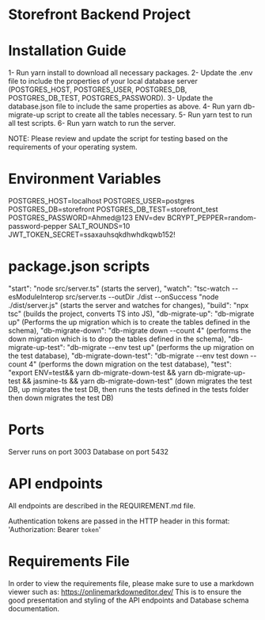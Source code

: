 # Storefront Backend Project

# Installation Guide
1- Run yarn install to download all necessary packages.
2- Update the .env file to include the properties of your local database server (POSTGRES_HOST, POSTGRES_USER, POSTGRES_DB, POSTGRES_DB_TEST, POSTGRES_PASSWORD).
3- Update the database.json file to include the same properties as above.
4- Run yarn db-migrate-up script to create all the tables necessary.
5- Run yarn test to run all test scripts.
6- Run yarn watch to run the server.

NOTE: Please review and update the script for testing based on the requirements of your operating system. 

# Environment Variables
POSTGRES_HOST=localhost
POSTGRES_USER=postgres
POSTGRES_DB=storefront
POSTGRES_DB_TEST=storefront_test
POSTGRES_PASSWORD=Ahmed@123
ENV=dev
BCRYPT_PEPPER=random-password-pepper
SALT_ROUNDS=10
JWT_TOKEN_SECRET=ssaxauhsqkdhwhdkqwb152!

# package.json scripts
"start": "node src/server.ts" (starts the server),
"watch": "tsc-watch --esModuleInterop src/server.ts --outDir ./dist --onSuccess \"node ./dist/server.js\" (starts the server and watches for changes),
"build": "npx tsc" (builds the project, converts TS into JS),
"db-migrate-up": "db-migrate up" (Performs the up migration which is to create the tables defined in the schema),
"db-migrate-down": "db-migrate down --count 4" (performs the down migration which is to drop the tables defined in the schema),
"db-migrate-up-test": "db-migrate --env test up" (performs the up migration on the test database),
"db-migrate-down-test": "db-migrate --env test down --count 4" (performs the down migration on the test database),
"test": "export ENV=test&& yarn db-migrate-down-test && yarn db-migrate-up-test && jasmine-ts && yarn db-migrate-down-test" (down migrates the test DB, up migrates the test DB, then runs the tests defined in the tests folder then down migrates the test DB)

# Ports
Server runs on port 3003
Database on port 5432


# API endpoints
All endpoints are described in the REQUIREMENT.md file.

Authentication tokens are passed in the HTTP header in this format: 'Authorization: Bearer `token`'

# Requirements File
In order to view the requirements file, please make sure to use a markdown viewer such as: https://onlinemarkdowneditor.dev/ 
This is to ensure the good presentation and styling of the API endpoints and Database schema documentation.